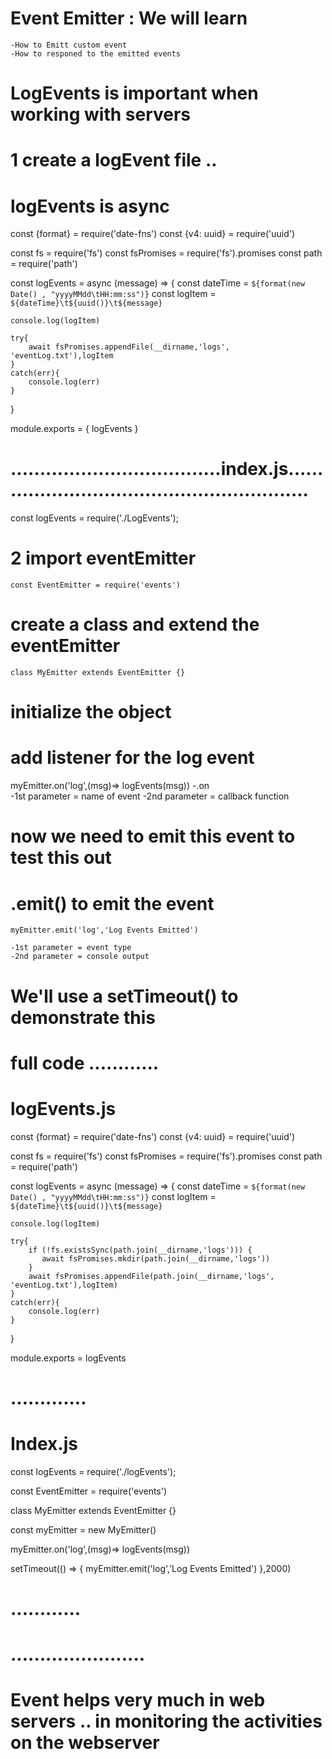 # Event Emitter : We will learn 
    -How to Emitt custom event 
    -How to responed to the emitted events 


# LogEvents is important when working with servers 


# 1 create a logEvent file .. 
# logEvents is async 


const {format} = require('date-fns')
const {v4: uuid} = require('uuid')

const fs = require('fs')
const fsPromises = require('fs').promises
const path = require('path') 

const logEvents = async (message) => {
    const dateTime = `${format(new Date() , "yyyyMMdd\tHH:mm:ss")}`
    const logItem = `${dateTime}\t${uuid()}\t${message}` 

    console.log(logItem) 

    try{
        await fsPromises.appendFile(__dirname,'logs', 'eventLog.txt'),logItem
    }
    catch(err){
        console.log(err)
    }
}


module.exports = {
    logEvents
}

# ....................................index.js.........................................................
const logEvents = require('./LogEvents');
# 2 import eventEmitter 
    const EventEmitter = require('events')
# create a class and extend the eventEmitter 
    class MyEmitter extends EventEmitter {}


# initialize the object 


# add listener for the log event
myEmitter.on('log',(msg)=> logEvents(msg))
    -.on   
        -1st parameter = name of event 
        -2nd parameter = callback function 



# now we need to emit this event to test this out 

# .emit() to emit the event 
    myEmitter.emit('log','Log Events Emitted') 

    -1st parameter = event type 
    -2nd parameter = console output

# We'll use a setTimeout() to demonstrate this 

# full code ............

# logEvents.js
const {format} = require('date-fns')
const {v4: uuid} = require('uuid')

const fs = require('fs')
const fsPromises = require('fs').promises
const path = require('path') 

const logEvents = async (message) => {
    const dateTime = `${format(new Date() , "yyyyMMdd\tHH:mm:ss")}`
    const logItem = `${dateTime}\t${uuid()}\t${message}` 

    console.log(logItem) 

    try{
        if (!fs.existsSync(path.join(__dirname,'logs'))) {
           await fsPromises.mkdir(path.join(__dirname,'logs'))
        } 
        await fsPromises.appendFile(path.join(__dirname,'logs', 'eventLog.txt'),logItem)
    }
    catch(err){
        console.log(err)
    }
}

module.exports = logEvents


# .............


# Index.js 

const logEvents = require('./logEvents');

const EventEmitter = require('events')

class MyEmitter extends EventEmitter {}

const myEmitter = new MyEmitter()


myEmitter.on('log',(msg)=> logEvents(msg))

setTimeout(() => {
    myEmitter.emit('log','Log Events Emitted') 
},2000) 
# ............



# .......................





# Event helps very much in web servers .. in monitoring the activities on the webserver 


